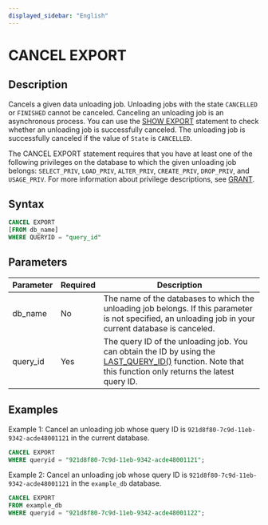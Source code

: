 ```yaml
---
displayed_sidebar: "English"
---
```


# CANCEL EXPORT

## Description

Cancels a given data unloading job. Unloading jobs with the state `CANCELLED` or `FINISHED` cannot be canceled. Canceling an unloading job is an asynchronous process. You can use the [SHOW EXPORT](SHOW_EXPORT.md) statement to check whether an unloading job is successfully canceled. The unloading job is successfully canceled if the value of `State` is `CANCELLED`.

The CANCEL EXPORT statement requires that you have at least one of the following privileges on the database to which the given unloading job belongs: `SELECT_PRIV`, `LOAD_PRIV`, `ALTER_PRIV`, `CREATE_PRIV`, `DROP_PRIV`, and `USAGE_PRIV`. For more information about privilege descriptions, see [GRANT](../../account-management/GRANT.md).

## Syntax

```SQL
CANCEL EXPORT
[FROM db_name]
WHERE QUERYID = "query_id"
```

## Parameters

| **Parameter** | **Required** | **Description**                                              |
| ------------- | ------------ | ------------------------------------------------------------ |
| db_name       | No           | The name of the databases to which the unloading job belongs. If this parameter is not specified, an unloading job in your current database is canceled. |
| query_id      | Yes          | The query ID of the unloading job. You can obtain the ID by using the [LAST_QUERY_ID()](../../../sql-functions/utility-functions/last_query_id.md) function. Note that this function only returns the latest query ID. |

## Examples

Example 1: Cancel an unloading job whose query ID is `921d8f80-7c9d-11eb-9342-acde48001121` in the current database.

```SQL
CANCEL EXPORT
WHERE queryid = "921d8f80-7c9d-11eb-9342-acde48001121";
```

Example 2: Cancel an unloading job whose query ID is `921d8f80-7c9d-11eb-9342-acde48001121` in the `example_db` database.

```SQL
CANCEL EXPORT 
FROM example_db 
WHERE queryid = "921d8f80-7c9d-11eb-9342-acde48001122";
```

